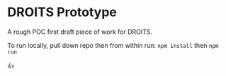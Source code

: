 # DROITS Prototype

A rough POC first draft piece of work for DROITS. 

To run locally, pull down repo then from within run: 
``` npm install ```
then
``` npm run ```

👍

